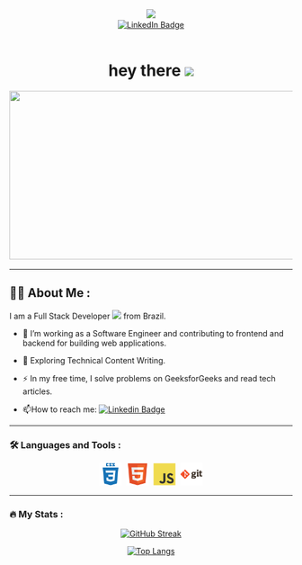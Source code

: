 <div id="header" align="center">
  <img src="https://media.giphy.com/media/M9gbBd9nbDrOTu1Mqx/giphy.gif" width="100"/>
</div>

<div id="badges" align="center">
  <a href="https://www.linkedin.com/in/hiago-laureano-92a155239/">
    <img src="https://img.shields.io/badge/LinkedIn-blue?style=for-the-badge&logo=linkedin&logoColor=white" alt="LinkedIn Badge"/>
  </a>
  <div>
 <img src="https://komarev.com/ghpvc/?username=glhermeI&style=flat-square&color=blue" alt=""/>
  </div>
   <h1>
  hey there
  <img src="https://media.giphy.com/media/hvRJCLFzcasrR4ia7z/giphy.gif" width="30px"/>
</h1>
</div>
<div align="center">
  <img src="https://media.giphy.com/media/dWesBcTLavkZuG35MI/giphy.gif" width="600" height="300"/>
</div>

---
## :man_technologist: About Me :
I am a Full Stack Developer <img src="https://media.giphy.com/media/WUlplcMpOCEmTGBtBW/giphy.gif" width="30"> from Brazil.
- :telescope: I’m working as a Software Engineer and contributing to frontend and backend for building web applications.

- :seedling: Exploring Technical Content Writing.

- :zap: In my free time, I solve problems on GeeksforGeeks and read tech articles.

- :mailbox:How to reach me: [![Linkedin Badge](https://img.shields.io/badge/-Hiago-blue?style=flat&logo=Linkedin&logoColor=white)](https://www.linkedin.com/in/hiago-laureano-92a155239/)

---

### :hammer_and_wrench: Languages and Tools :

<div align="center">
  <img src="https://github.com/devicons/devicon/blob/master/icons/css3/css3-plain-wordmark.svg"  title="CSS3" alt="CSS" width="40" height="40"/>&nbsp;
  <img src="https://github.com/devicons/devicon/blob/master/icons/html5/html5-original.svg" title="HTML5" alt="HTML" width="40" height="40"/>&nbsp;
  <img src="https://github.com/devicons/devicon/blob/master/icons/javascript/javascript-original.svg" title="JavaScript" alt="JavaScript" width="40" height="40"/>&nbsp;
  <img src="https://github.com/devicons/devicon/blob/master/icons/git/git-original-wordmark.svg" title="Git" **alt="Git" width="40" height="40"/>
</div>

---

### :fire: My Stats :

<div align="center" width="100px">
  
[![GitHub Streak](http://github-readme-streak-stats.herokuapp.com?user=Hiag0laureano&theme=dark&date_format=M%20j%5B%2C%20Y%5D&fire=FF0000&background=000000&border=2FDDD8&stroke=6D6D6D&ring=DDDDDD&currStreakNum=DDDDDD&sideNums=DD0000&currStreakLabel=DDDDDD&sideLabels=DDDDDD&dates=62E4FF)](https://git.io/streak-stats)

[![Top Langs](https://github-readme-stats.vercel.app/api/top-langs/?username=Hiag0laureano&layout=compact&theme=vision-friendly-dark)](https://github.com/Hiag0laureano/github-readme-stats)

</div>

